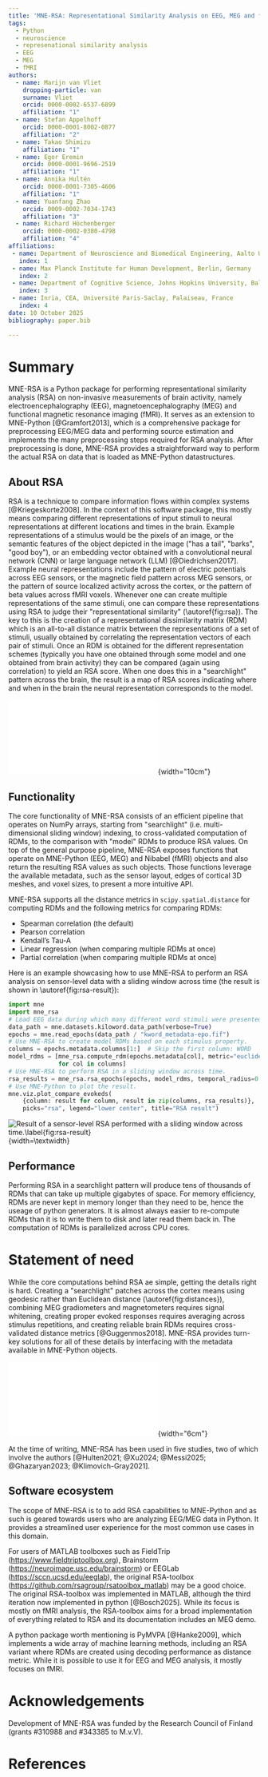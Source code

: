 ```yaml
---
title: 'MNE-RSA: Representational Similarity Analysis on EEG, MEG and fMRI data'
tags:
  - Python
  - neuroscience
  - represenational similarity analysis
  - EEG
  - MEG
  - fMRI
authors:
  - name: Marijn van Vliet
    dropping-particle: van
    surname: Vliet
    orcid: 0000-0002-6537-6899
    affiliation: "1"
  - name: Stefan Appelhoff
    orcid: 0000-0001-8002-0877
    affiliation: "2"
  - name: Takao Shimizu
    affiliation: "1"
  - name: Egor Eremin
    orcid: 0000-0001-9696-2519
    affiliation: "1"
  - name: Annika Hultén
    orcid: 0000-0001-7305-4606
    affiliation: "1"
  - name: Yuanfang Zhao 
    orcid: 0009-0002-7034-1743
    affiliation: "3"
  - name: Richard Höchenberger 
    orcid: 0000-0002-0380-4798
    affiliation: "4"
affiliations:
 - name: Department of Neuroscience and Biomedical Engineering, Aalto University, Finland
   index: 1
 - name: Max Planck Institute for Human Development, Berlin, Germany
   index: 2
 - name: Department of Cognitive Science, Johns Hopkins University, Baltimore, USA
   index: 3
 - name: Inria, CEA, Université Paris-Saclay, Palaiseau, France
   index: 4
date: 10 October 2025
bibliography: paper.bib

---
```


# Summary

MNE-RSA is a Python package for performing representational similarity analysis (RSA) on non-invasive measurements of brain activity, namely electroencephalography (EEG), magnetoencephalography (MEG) and functional magnetic resonance imaging (fMRI).
It serves as an extension to MNE-Python [@Gramfort2013], which is a comprehensive package for preprocessing EEG/MEG data and performing source estimation and implements the many preprocessing steps required for RSA analysis.
After preprocessing is done, MNE-RSA provides a straightforward way to perform the actual RSA on data that is loaded as MNE-Python datastructures.

## About RSA
RSA is a technique to compare information flows within complex systems [@Kriegeskorte2008].
In the context of this software package, this mostly means comparing different representations of input stimuli to neural representations at different locations and times in the brain.
Example representations of a stimulus would be the pixels of an image, or the semantic features of the object depicted in the image ("has a tail", "barks", "good boy"), or an embedding vector obtained with a convolutional neural network (CNN) or large language network (LLM) [@Diedrichsen2017].
Example neural representations include the pattern of electric potentials across EEG sensors, or the magnetic field pattern across MEG sensors, or the pattern of source localized activity across the cortex, or the pattern of beta values across fMRI voxels.
Whenever one can create multiple representations of the same stimuli, one can compare these representations using RSA to judge their "representational similarity" (\autoref{fig:rsa}).
The key to this is the creation of a representational dissimilarity matrix (RDM) which is an all-to-all distance matrix between the representations of a set of stimuli, usually obtained by correlating the representation vectors of each pair of stimuli.
Once an RDM is obtained for the different representation schemes (typically you have one obtained through some model and one obtained from brain activity) they can be compared (again using correlation) to yield an RSA score.
When one does this in a "searchlight" pattern across the brain, the result is a map of RSA scores indicating where and when in the brain the neural representation corresponds to the model.

![Schematic overview of representational similarity analysis (RSA).\label{fig:rsa}](rsa.pdf){width="10cm"}


## Functionality
The core functionality of MNE-RSA consists of an efficient pipeline that operates on NumPy arrays, starting from "searchlight" (i.e. multi-dimensional sliding window) indexing, to cross-validated computation of RDMs, to the comparison with "model" RDMs to produce RSA values.
On top of the general purpose pipeline, MNE-RSA exposes functions that operate on MNE-Python (EEG, MEG) and Nibabel (fMRI) objects and also return the resulting RSA values as such objects.
Those functions leverage the available metadata, such as the sensor layout, edges of cortical 3D meshes, and voxel sizes, to present a more intuitive API.

MNE-RSA supports all the distance metrics in `scipy.spatial.distance` for computing RDMs and the following metrics for comparing RDMs:

-  Spearman correlation (the default)
-  Pearson correlation
-  Kendall’s Tau-A
-  Linear regression (when comparing multiple RDMs at once)
-  Partial correlation (when comparing multiple RDMs at once)

Here is an example showcasing how to use MNE-RSA to perform an RSA analysis on sensor-level data with a sliding window across time (the result is shown in \autoref{fig:rsa-result}):

```python
import mne
import mne_rsa
# Load EEG data during which many different word stimuli were presented.
data_path = mne.datasets.kiloword.data_path(verbose=True)
epochs = mne.read_epochs(data_path / "kword_metadata-epo.fif")
# Use MNE-RSA to create model RDMs based on each stimulus property.
columns = epochs.metadata.columns[1:]  # Skip the first column: WORD
model_rdms = [mne_rsa.compute_rdm(epochs.metadata[col], metric="euclidean")
              for col in columns]
# Use MNE-RSA to perform RSA in a sliding window across time.
rsa_results = mne_rsa.rsa_epochs(epochs, model_rdms, temporal_radius=0.01)
# Use MNE-Python to plot the result.
mne.viz.plot_compare_evokeds(
    {column: result for column, result in zip(columns, rsa_results)},
    picks="rsa", legend="lower center", title="RSA result")
```
![Result of a sensor-level RSA performed with a sliding window across time.\label{fig:rsa-result}](../doc/rsa_result.png){width=\textwidth}


## Performance
Performing RSA in a searchlight pattern will produce tens of thousands of RDMs that can take up multiple gigabytes of space.
For memory efficiency, RDMs are never kept in memory longer than they need to be, hence the useage of python generators.
It is almost always easier to re-compute RDMs than it is to write them to disk and later read them back in.
The computation of RDMs is parallelized across CPU cores.


# Statement of need

While the core computations behind RSA ae simple, getting the details right is hard.
Creating a "searchlight" patches across the cortex means using geodesic rather than Euclidean distance (\autoref{fig:distances}), combining MEG gradiometers and magnetometers requires signal whitening, creating proper evoked responses requires averaging across stimulus repetitions, and creating reliable brain RDMs requires cross-validated distance metrics [@Guggenmos2018].
MNE-RSA provides turn-key solutions for all of these details by interfacing with the metadata available in MNE-Python objects.

![Depiction of geodesic versus Euclidean distance between points along the cortex.\label{fig:distances}](distances.pdf){width="6cm"}

At the time of writing, MNE-RSA has been used in five studies, two of which involve the authors [@Hulten2021; @Xu2024; @Messi2025; @Ghazaryan2023; @Klimovich-Gray2021].


## Software ecosystem
The scope of MNE-RSA is to to add RSA capabilities to MNE-Python and as such is geared towards users who are analyzing EEG/MEG data in Python.
It provides a streamlined user experience for the most common use cases in this domain.

For users of MATLAB toolboxes such as FieldTrip (https://www.fieldtriptoolbox.org), Brainstorm (https://neuroimage.usc.edu/brainstorm) or EEGLab (https://sccn.ucsd.edu/eeglab), the original RSA-toolbox (https://github.com/rsagroup/rsatoolbox_matlab) may be a good choice.
The original RSA-toolbox was implemented in MATLAB, although the third iteration now implemented in python [@Bosch2025].
While its focus is mostly on fMRI analysis, the RSA-toolbox aims for a broad implementation of everything related to RSA and its documentation includes an MEG demo.

A python package worth mentioning is PyMVPA [@Hanke2009], which implements a wide array of machine learning methods, including an RSA variant where RDMs are created using decoding performance as distance metric.
While it is possible to use it for EEG and MEG analysis, it mostly focuses on fMRI.


# Acknowledgements

Development of MNE-RSA was funded by the Research Council of Finland (grants #310988 and #343385 to M.v.V).

# References
